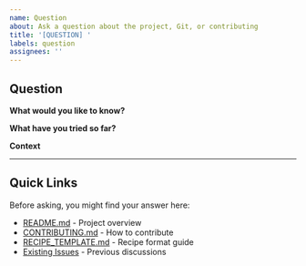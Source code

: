 ```yaml
---
name: Question
about: Ask a question about the project, Git, or contributing
title: '[QUESTION] '
labels: question
assignees: ''
---
```


## Question

**What would you like to know?**


**What have you tried so far?**
<!-- Have you checked the documentation? Searched existing issues? -->


**Context**
<!-- Any additional information that might help us answer your question -->


---

## Quick Links

Before asking, you might find your answer here:
- [README.md](../../README.md) - Project overview
- [CONTRIBUTING.md](../../CONTRIBUTING.md) - How to contribute
- [RECIPE_TEMPLATE.md](../../RECIPE_TEMPLATE.md) - Recipe format guide
- [Existing Issues](../../issues) - Previous discussions
